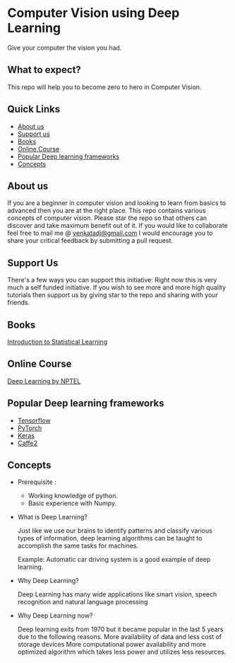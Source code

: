 # Computer Vision using Deep Learning

Give your computer the vision you had.

## What to expect?

This repo will help you to become zero to hero in Computer Vision.

## Quick Links

- [About us](#about-us)
- [Support us](#support-us)
- [Books](#books)
- [Online Course](#online-course)
- [Popular Deep learning frameworks](#popular-deep-learning-frameworks)
- [Concepts](#concepts)

## About us

If you are a beginner in computer vision and looking to learn from basics to advanced then you are at the right place. This repo contains various concepts of computer vision. Please star the repo so that others can discover and take maximum benefit out of it. If you would like to collaborate feel free to mail me @ venkatadj@gmail.com I would encourage you to share your critical feedback by submitting a pull request.

## Support Us
There's a few ways you can support this initiative:
Right now this is very much a self funded initiative. If you wish to see more and more high quality tutorials then support us by giving star to the repo and sharing with your friends.

## Books

[Introduction to Statistical Learning](https://www-bcf.usc.edu/~gareth/ISL/ISLR%20Seventh%20Printing.pdf)

## Online Course

[Deep Learning by NPTEL](https://nptel.ac.in/courses/106106184/)

## Popular Deep learning frameworks

- [Tensorflow](https://www.tensorflow.org/)
- [PyTorch](https://pytorch.org/)
- [Keras](https://keras.io/)
- [Caffe2](https://caffe2.ai/)

## Concepts

- Prerequisite :

  - Working knowledge of python.
  - Basic experience with Numpy.

- What is Deep Learning?

  Just like we use our brains to identify patterns and classify various types of information, deep learning algorithms can be   taught to accomplish the same tasks for machines.

   Example:
   Automatic car driving system is a good example of deep learning.

- Why Deep Learning?

  Deep Learning has many wide applications like smart vision, speech recognition and natural language processing

- Why Deep Learning now?

   Deep learning exits from 1970 but it became popular in the last 5 years due to the following reasons.
   More availability of data and less cost of storage devices
   More computational power availability and more optimized algorithm which takes less power and utilizes less resources.

